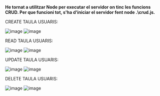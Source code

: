 **He tornat a utilitzar Node per executar el servidor on tinc les funcions CRUD. Per que funcioni tot, s'ha d'iniciar el servidor fent node .\crud.js.**

CREATE TAULA USUARIS:

![image](https://github.com/user-attachments/assets/32794ae1-0a52-4865-86d8-630d0ba727e6)
![image](https://github.com/user-attachments/assets/44ece59a-2674-493d-8b40-6374f7c259fa)

READ TAULA USUARIS:

![image](https://github.com/user-attachments/assets/d12d5fda-90e5-4394-925d-134831e1932b)
![image](https://github.com/user-attachments/assets/deafc0b6-a3cb-475a-bc0f-61b6f079be33)

UPDATE TAULA USUARIS:

![image](https://github.com/user-attachments/assets/04437e21-7865-4841-820a-34af9fb507b3)
![image](https://github.com/user-attachments/assets/57a00131-3d92-404a-b4a7-90bfc20d86c0)

DELETE TAULA USUARIS:

![image](https://github.com/user-attachments/assets/d9ba46d6-1b2b-4162-b34b-94772b512b75)
![image](https://github.com/user-attachments/assets/91e534b3-4435-40a5-9237-74f509990a43)




